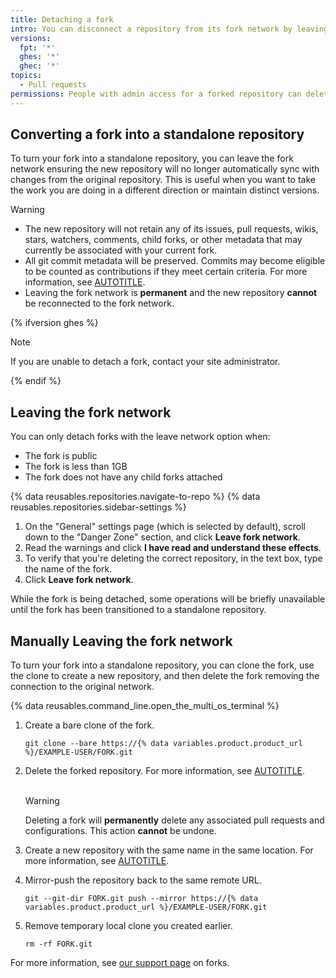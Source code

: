 ```yaml
---
title: Detaching a fork
intro: You can disconnect a repository from its fork network by leaving the network or manually deleting the fork and recreating it without any connection to the original.
versions:
  fpt: '*'
  ghes: '*'
  ghec: '*'
topics:
  - Pull requests
permissions: People with admin access for a forked repository can delete the forked repository.
---
```


## Converting a fork into a standalone repository

To turn your fork into a standalone repository, you can leave the fork network ensuring the new repository will no longer automatically sync with changes from the original repository. This is useful when you want to take the work you are doing in a different direction or maintain distinct versions.

> [!WARNING]
> * The new repository will not retain any of its issues, pull requests, wikis, stars, watchers, comments, child forks, or other metadata that may currently be associated with your current fork.
> * All git commit metadata will be preserved. Commits may become eligible to be counted as contributions if they meet certain criteria. For more information, see [AUTOTITLE](/account-and-profile/setting-up-and-managing-your-github-profile/managing-contribution-settings-on-your-profile/why-are-my-contributions-not-showing-up-on-my-profile#your-local-git-commit-email-isnt-connected-to-your-account).
> * Leaving the fork network is **permanent** and the new repository **cannot** be reconnected to the fork network.

{% ifversion ghes %}

> [!NOTE]
> If you are unable to detach a fork, contact your site administrator.

{% endif %}

## Leaving the fork network

You can only detach forks with the leave network option when:
* The fork is public
* The fork is less than 1GB
* The fork does not have any child forks attached

{% data reusables.repositories.navigate-to-repo %}
{% data reusables.repositories.sidebar-settings %}
1. On the "General" settings page (which is selected by default), scroll down to the "Danger Zone" section, and click **Leave fork network**.
1. Read the warnings and click **I have read and understand these effects**.
1. To verify that you're deleting the correct repository, in the text box, type the name of the fork.
1. Click **Leave fork network**.

While the fork is being detached, some operations will be briefly unavailable until the fork has been transitioned to a standalone repository.

## Manually Leaving the fork network

To turn your fork into a standalone repository, you can clone the fork, use the clone to create a new repository, and then delete the fork removing the connection to the original network.

{% data reusables.command_line.open_the_multi_os_terminal %}
1. Create a bare clone of the fork.

   ```shell
   git clone --bare https://{% data variables.product.product_url %}/EXAMPLE-USER/FORK.git
   ```

1. Delete the forked repository. For more information, see [AUTOTITLE](/repositories/creating-and-managing-repositories/deleting-a-repository).<br><br>

   > [!WARNING]
   > Deleting a fork will **permanently** delete any associated pull requests and configurations. This action **cannot** be undone.

1. Create a new repository with the same name in the same location. For more information, see [AUTOTITLE](/repositories/creating-and-managing-repositories/creating-a-new-repository).
1. Mirror-push the repository back to the same remote URL.

   ```shell
   git --git-dir FORK.git push --mirror https://{% data variables.product.product_url %}/EXAMPLE-USER/FORK.git
   ```

1. Remove temporary local clone you created earlier.

   ```shell
   rm -rf FORK.git
   ```

For more information, see [our support page](https://support.github.com/request/fork) on forks.
